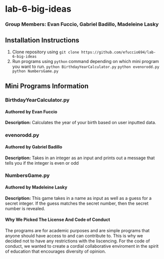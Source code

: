 # lab-6-big-ideas
### Group Members: Evan Fuccio, Gabriel Badillo, Madeleine Lasky
## Installation Instructions
1. Clone repository using `git clone https://github.com/efuccio694/lab-6-big-ideas`
2. Run programs using `python` command depending on which mini program you want to run.
`python BirthdayYearCalculator.py`
   `python evenorodd.py`
  ` python NumbersGame.py`

## Mini Programs Information
### BirthdayYearCalculator.py
#### Authored by Evan Fuccio
   **Description:** Calculates the year of your birth based on user inputted data.
 
### evenorodd.py
#### Authored by Gabriel Badillo
**Description:** Takes in an integer as an input and prints out a message that tells you if the integer is even or odd

### NumbersGame.py 
#### Authored by Madeleine Lasky 
**Description:** This game takes in a name as input as well as a guess for a secret integer. If the guess matches the secret number, then the secret number is revealed.

#### Why We Picked The License And Code of Conduct
The programs are for academic purposes and are simple programs that anyone should have access to and can contribute to. This is why we decided not to have any restrictions with the liscencing. For the code of conduct, we wanted to create a cordial collaborative enviroment in the spirit of education that encourages diversity of opinion.